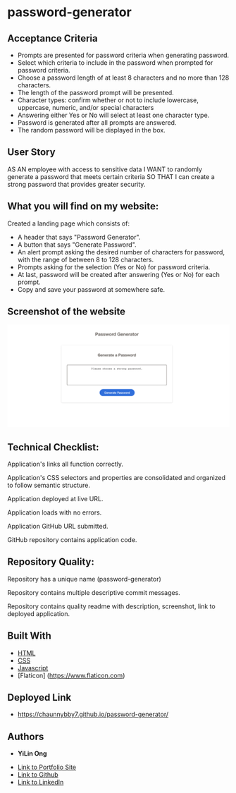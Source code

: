 # password-generator

## Acceptance Criteria
- Prompts are presented for password criteria when generating password.
- Select which criteria to include in the password when prompted for password criteria. 
- Choose a password length of at least 8 characters and no more than 128 characters.
- The length of the password prompt will be presented. 
- Character types: confirm whether or not to include lowercase, uppercase, numeric, and/or special characters
- Answering either Yes or No will select at least one character type. 
- Password is generated after all prompts are answered. 
- The random password will be displayed in the box. 


## User Story

AS AN employee with access to sensitive data
I WANT to randomly generate a password that meets certain criteria
SO THAT I can create a strong password that provides greater security.



## What you will find on my website:

Created a landing page which consists of:
- A header that says "Password Generator".
- A button that says "Generate Password".
- An alert prompt asking the desired number of characters for password, with the range of between 8 to 128 characters.
- Prompts asking for the selection (Yes or No) for password criteria.
- At last, password will be created after answering (Yes or No) for each prompt.
- Copy and save your password at somewhere safe. 

## Screenshot of the website

![My Image](assets/images/pwgen.png)

## Technical Checklist: 

Application's links all function correctly.

Application's CSS selectors and properties are consolidated and organized to follow semantic structure.

Application deployed at live URL.

Application loads with no errors.

Application GitHub URL submitted.

GitHub repository contains application code.



## Repository Quality: 


Repository has a unique name (password-generator)

Repository contains multiple descriptive commit messages.

Repository contains quality readme with description, screenshot, link to deployed application.




## Built With

* [HTML](https://developer.mozilla.org/en-US/docs/Web/HTML)
* [CSS](https://developer.mozilla.org/en-US/docs/Web/CSS)
* [Javascript](https://developer.mozilla.org/en-US/docs/Web/JavaScript)
* [Flaticon] (https://www.flaticon.com)

## Deployed Link

* https://chaunnybby7.github.io/password-generator/


## Authors

* **YiLin Ong** 

- [Link to Portfolio Site](https://github.com/chaunnybby7/password-generator)
- [Link to Github](https://github.com/chaunnybby7)
- [Link to LinkedIn](https://www.linkedin.com/in/chauntelleong)


